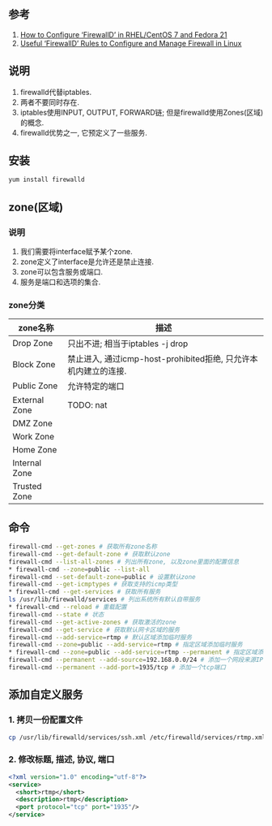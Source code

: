 ## 参考

1. [How to Configure ‘FirewallD’ in RHEL/CentOS 7 and Fedora 21](https://www.tecmint.com/configure-firewalld-in-centos-7/)
2. [Useful ‘FirewallD’ Rules to Configure and Manage Firewall in Linux](https://www.tecmint.com/firewalld-rules-for-centos-7/)

## 说明

1. firewalld代替iptables.
2. 两者不要同时存在.
3. iptables使用INPUT, OUTPUT, FORWARD链; 但是firewalld使用Zones(区域)的概念.
4. firewalld优势之一, 它预定义了一些服务.

## 安装

```bash
yum install firewalld
```

## zone(区域)

### 说明

1. 我们需要将interface赋予某个zone.
2. zone定义了interface是允许还是禁止连接.
3. zone可以包含服务或端口.
4. 服务是端口和选项的集合.

### zone分类

|zone名称|描述|
|-|-|
|Drop Zone|只出不进; 相当于iptables -j drop|
|Block Zone|禁止进入, 通过icmp-host-prohibited拒绝, 只允许本机内建立的连接.|
|Public Zone|允许特定的端口|
|External Zone|TODO: nat|
|DMZ Zone||
|Work Zone||
|Home Zone||
|Internal Zone||
|Trusted Zone||

## 命令

```bash
firewall-cmd --get-zones # 获取所有zone名称
firewall-cmd --get-default-zone # 获取默认zone
firewall-cmd --list-all-zones # 列出所有zone, 以及zone里面的配置信息
* firewall-cmd --zone=public --list-all
firewall-cmd --set-default-zone=public # 设置默认zone
firewall-cmd --get-icmptypes # 获取支持的icmp类型
* firewall-cmd --get-services # 获取所有服务
ls /usr/lib/firewalld/services # 列出系统所有默认自带服务
* firewall-cmd --reload # 重载配置
firewall-cmd --state # 状态
firewall-cmd --get-active-zones # 获取激活的zone
firewall-cmd --get-service # 获取默认网卡区域的服务
firewall-cmd --add-service=rtmp # 默认区域添加临时服务
firewall-cmd --zone=public --add-service=rtmp # 指定区域添加临时服务
* firewall-cmd --zone=public --add-service=rtmp --permanent # 指定区域添加永久服务
firewall-cmd --permanent --add-source=192.168.0.0/24 # 添加一个网段来源IP
firewall-cmd --permanent --add-port=1935/tcp # 添加一个tcp端口
```

## 添加自定义服务

### 1. 拷贝一份配置文件

```bash
cp /usr/lib/firewalld/services/ssh.xml /etc/firewalld/services/rtmp.xml
```

### 2. 修改标题, 描述, 协议, 端口

```xml
<?xml version="1.0" encoding="utf-8"?>
<service>
  <short>rtmp</short>
  <description>rtmp</description>
  <port protocol="tcp" port="1935"/>
</service>
```
